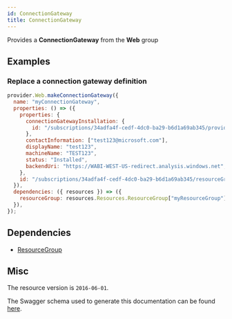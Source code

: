 ```yaml
---
id: ConnectionGateway
title: ConnectionGateway
---
```

Provides a **ConnectionGateway** from the **Web** group
## Examples
### Replace a connection gateway definition
```js
provider.Web.makeConnectionGateway({
  name: "myConnectionGateway",
  properties: () => ({
    properties: {
      connectionGatewayInstallation: {
        id: "/subscriptions/34adfa4f-cedf-4dc0-ba29-b6d1a69ab345/providers/Microsoft.Web/locations/westus/connectionGatewayInstallations/865dccd1-5d5c-45fe-b5a0-249d4de4134c",
      },
      contactInformation: ["test123@microsoft.com"],
      displayName: "test123",
      machineName: "TEST123",
      status: "Installed",
      backendUri: "https://WABI-WEST-US-redirect.analysis.windows.net",
    },
    id: "/subscriptions/34adfa4f-cedf-4dc0-ba29-b6d1a69ab345/resourceGroups/testResourceGroup/providers/Microsoft.Web/connectionGateways/test123",
  }),
  dependencies: ({ resources }) => ({
    resourceGroup: resources.Resources.ResourceGroup["myResourceGroup"],
  }),
});

```
## Dependencies
- [ResourceGroup](../Resources/ResourceGroup.md)
## Misc
The resource version is `2016-06-01`.

The Swagger schema used to generate this documentation can be found [here](https://github.com/Azure/azure-rest-api-specs/tree/main/specification/web/resource-manager/Microsoft.Web/stable/2016-06-01/logicAppsManagementClient.json).
